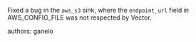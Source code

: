 Fixed a bug in the `aws_s3` sink, where the `endpoint_url` field in AWS_CONFIG_FILE was not respected by Vector.

authors: ganelo
